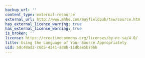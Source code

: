 ```yaml
---
backup_url: ''
content_type: external-resource
external_url: http://www.mhhe.com/mayfieldpub/tsw/source.htm
has_external_licence_warning: true
has_external_license_warning: true
is_broken: ''
license: https://creativecommons.org/licenses/by-nc-sa/4.0/
title: Using the Language of Your Source Appropriately
uid: 5dc48ad2-c6d5-4241-a88b-11dbae5b766b
---
```


